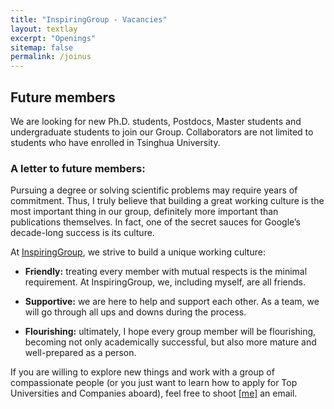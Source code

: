 ```yaml
---
title: "InspiringGroup - Vacancies"
layout: textlay
excerpt: "Openings"
sitemap: false
permalink: /joinus
---
```


## Future members

<div class="largefont">
We are looking for new Ph.D. students, Postdocs, Master students and undergraduate students to join our Group.
Collaborators are not limited to students who have enrolled in Tsinghua University. 
</div>

### A letter to future members: 

<div class="largefont">
Pursuing a degree or solving scientific problems may require years of commitment. Thus, I truly believe that building a great working culture is the most important thing in our group, definitely more important than publications themselves. In fact, one of the secret sauces for Google’s decade-long success is its culture. 

At [InspiringGroup](.), we strive to build a unique working culture: 

* **Friendly:** treating every member with mutual respects is the minimal requirement. At InspiringGroup, we, including myself, are all friends. 

* **Supportive:** we are here to help and support each other. As a team, we will go through all ups and downs during the process.

* **Flourishing:** ultimately, I hope every group member will be flourishing, becoming not only academically successful, but also more mature and well-prepared as a person.
 
If you are willing to explore new things and work with a group of compassionate people (or you just want to learn how to apply for Top Universities and Companies aboard), feel free to shoot [[me]](./team) an email. 
</div>

<br />
